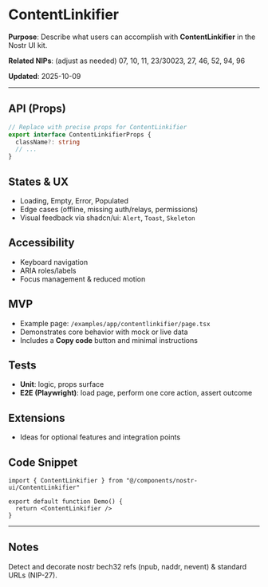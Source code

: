 # ContentLinkifier

**Purpose**: Describe what users can accomplish with **ContentLinkifier** in the Nostr UI kit.

**Related NIPs**: (adjust as needed) 07, 10, 11, 23/30023, 27, 46, 52, 94, 96

**Updated**: 2025-10-09

---

## API (Props)
```ts
// Replace with precise props for ContentLinkifier
export interface ContentLinkifierProps {
  className?: string
  // ...
}
```

## States & UX
- Loading, Empty, Error, Populated
- Edge cases (offline, missing auth/relays, permissions)
- Visual feedback via shadcn/ui: `Alert`, `Toast`, `Skeleton`

## Accessibility
- Keyboard navigation
- ARIA roles/labels
- Focus management & reduced motion

## MVP
- Example page: `/examples/app/contentlinkifier/page.tsx`
- Demonstrates core behavior with mock or live data
- Includes a **Copy code** button and minimal instructions

## Tests
- **Unit**: logic, props surface
- **E2E (Playwright)**: load page, perform one core action, assert outcome

## Extensions
- Ideas for optional features and integration points

## Code Snippet
```tsx
import { ContentLinkifier } from "@/components/nostr-ui/ContentLinkifier"

export default function Demo() {
  return <ContentLinkifier />
}
```

---

## Notes
Detect and decorate nostr bech32 refs (npub, naddr, nevent) & standard URLs (NIP-27).

